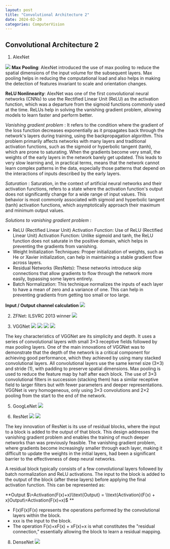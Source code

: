 ```yaml
---
layout: post
title: "Convolutional Architecture 2"
date: 2024-02-20
categories: ComputerVision
---
```


## Convolutional Architecture 2

1. AlexNet

![](/images/2024-02-20/01.png)
**Max Pooling**: AlexNet introduced the use of max pooling to reduce the spatial dimensions of the input volume for the subsequent layers. 
Max pooling helps in reducing the computational load and also helps in making the detection of features invariant to scale and orientation changes.

**ReLU Nonlinearity**: AlexNet was one of the first convolutional neural networks (CNNs) to use the Rectified Linear Unit (ReLU) as the activation function, which was a departure from the sigmoid functions commonly used at the time. ReLUs help in solving the vanishing gradient problem, allowing models to learn faster and perform better.

*Vanishing gradient problem* : It refers to the condition where the gradient of the loss function decreases exponentially as it propagates back through the network's layers during training, using the backpropagation algorithm. This problem primarily affects networks with many layers and traditional activation functions, such as the sigmoid or hyperbolic tangent (tanh), which are prone to saturating.
When the gradients become very small, the weights of the early layers in the network barely get updated. This leads to very slow learning and, in practical terms, means that the network cannot learn complex patterns in the data, especially those patterns that depend on the interactions of inputs described by the early layers.

*Saturation* : 
Saturation, in the context of artificial neural networks and their activation functions, refers to a state where the activation function's output does not significantly change for a wide range of input values. This behavior is most commonly associated with sigmoid and hyperbolic tangent (tanh) activation functions, which asymptotically approach their maximum and minimum output values.

*Solutions to vanishing gradient problem* : 
- ReLU (Rectified Linear Unit) Activation Function: 
Use of ReLU (Rectified Linear Unit) Activation Function: Unlike sigmoid and tanh, the ReLU function does not saturate in the positive domain, which helps in preventing the gradients from vanishing.
- Weight Initialization Techniques: Proper initialization of weights, such as He or Xavier initialization, can help in maintaining a stable gradient flow across layers.
- Residual Networks (ResNets): These networks introduce skip connections that allow gradients to flow through the network more easily, bypassing some layers entirely.
- Batch Normalization: This technique normalizes the inputs of each layer to have a mean of zero and a variance of one. This can help in preventing gradients from getting too small or too large.


**Input / Output channel calculation** 
![](/images/2024-02-20/02.png)


2. ZFNet: ILSVRC 2013 winner 
![](/images/2024-02-20/03.png)

3. VGGNet
![](/images/2024-02-20/04.png)
![](/images/2024-02-20/05.png)
![](/images/2024-02-20/06.png)
![](/images/2024-02-20/07.png)


The key characteristics of VGGNet are its simplicity and depth. It uses a series of convolutional layers with small 3×3 receptive fields followed by max pooling layers. One of the main innovations of VGGNet was to demonstrate that the depth of the network is a critical component for achieving good performance, which they achieved by using many stacked convolutional layers.
All convolutional layers use the same kernel size (3×3) and stride (1), with padding to preserve spatial dimensions. Max pooling is used to reduce the feature map by half after each block. The use of 3×3 convolutional filters in succession (stacking them) has a similar receptive field to larger filters but with fewer parameters and deeper representations. VGGNet is very homogeneous, only using 3×3 convolutions and 2×2 pooling from the start to the end of the network.


5. GoogLeNet
![](/images/2024-02-20/08.png)


6. ResNet
![](/images/2024-02-20/09.png)
![](/images/2024-02-20/10.png)

The key innovation of ResNet is its use of residual blocks, where the input to a block is added to the output of that block. This design addresses the vanishing gradient problem and enables the training of much deeper networks than was previously feasible. The vanishing gradient problem, where gradients become increasingly smaller through each layer, making it difficult to update the weights in the initial layers, had been a significant barrier to the effectiveness of deep neural networks.

A residual block typically consists of a few convolutional layers followed by batch normalization and ReLU activations. The input to the block is added to the output of the block (after these layers) before applying the final activation function. This can be represented as:

**Output $\=Activation(F(x)+x)\\text{Output} = \\text{Activation}(F(x) + x)Output\=Activation(F(x)+x)$ **

*   F(x)F(x)F(x) represents the operations performed by the convolutional layers within the block.
*   xxx is the input to the block.
*   The operation F(x)+xF(x) + xF(x)+x is what constitutes the "residual connection," essentially allowing the block to learn a residual mapping.

8. DenseNet
![](/images/2024-02-20/11.png)

